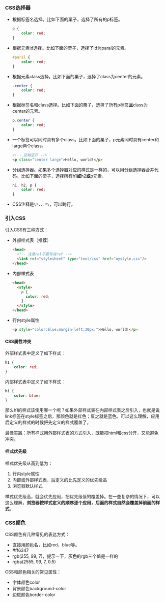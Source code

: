 ### CSS选择器

* 根据标签名选择。比如下面的栗子，选择了所有的p标签。

  ```css
  p {
      color: red;
  }
  ```

* 根据元素id选择。比如下面的栗子，选择了id为paral的元素。

  ```css
  #paral {
      color: red;
  }
  ```

* 根据元素class选择。比如下面的栗子，选择了class为center的元素。

  ```css
  .center {
      color: red;
  }
  ```

* 根据标签名和class选择。比如下面的栗子，选择了所有p标签**且**class为center的元素。

  ```css
  p.center {
      color: red;
  }
  ```

* 一个标签可以同时具有多个class。比如下面的栗子，p元素同时具有center和large两个class。

  ```html
  <!-- 空格空开 -->
  <p class="center large">Hello, world!</p>
  ```

* 分组选择器。如果多个选择器对应的样式是一样的，可以用分组选择器合并代码。比如下面的栗子，选择所有h1**或**h2**或**p元素。

  ```css
  h1, h2, p {
      color: red;
  }
  ```

* CSS注释是`\*...*\`，可以跨行。

### 引入CSS

引入CSS有三种方式：

* 外部样式表（推荐）

  ```html
  <head>
    <!-- 注意rel不要写成ref -->
    <link rel="stylesheet" type="text/css" href="mystyle.css"/>
  </head>
  ```

* 内部样式表

  ```html
  <head>
    <style>
      p {
        color: red;
      }
    </style>
  </head>
  ```

* 行内style属性

  ```html
  <p style="color:blue;margin-left:30px;">Hello, world!</p>
  ```

#### CSS属性冲突

外部样式表中定义了如下样式：

```css
h1 {
    color: red;
}
```

内部样式表中定义了如下样式：

```css
h1 {
    color: blue;
}
```

那么h1的样式该使用哪一个呢？如果外部样式表在内部样式表之后引入，也就是说link标签在style标签之后，那颜色就是红色；反之就是蓝色。可以这么理解，应用后定义的样式的时候把先定义的样式覆盖了。

最佳实践：所有样式用外部样式表的方式引入，既能把html和css分开，又能避免冲突。

#### 样式优先级

样式优先级从高到低为：

1. 行内style属性
1. 内部或外部样式表，后定义的比先定义的优先级高
1. 浏览器默认样式

样式优先级高，就会优先应用，把优先级低的覆盖掉。在一些复杂的情况下，可以这么理解，**浏览器按样式定义的顺序逐个应用，后面的样式自然会覆盖掉前面的样式**。

### CSS颜色

CSS颜色有几种常见的表达方式：

* 直接用颜色名，比如red、blue等。
* #ff6347
* rgb(255, 99, 7)，提示一下，灰色的rgb三个值是一样的
* rgba(2555, 99, 7, 0.5)

CSS和颜色相关的常见属性：

* 字体颜色color
* 背景颜色background-color
* 边框颜色border-color